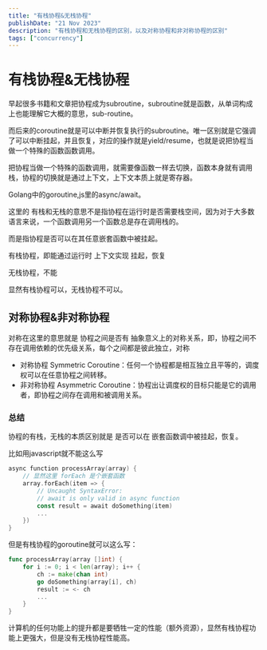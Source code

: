 ```yaml
---
title: "有栈协程&无栈协程"
publishDate: "21 Nov 2023"
description: "有栈协程和无栈协程的区别，以及对称协程和非对称协程的区别"
tags: ["concurrency"]
---
```



# 有栈协程&无栈协程

早起很多书籍和文章把协程成为subroutine，subroutine就是函数，从单词构成上也能理解它大概的意思，sub-routine。

而后来的coroutine就是可以中断并恢复执行的subroutine。唯一区别就是它强调了可以中断挂起，并且恢复，对应的操作就是yield/resume，也就是说把协程当做一个特殊的函数函数调用。

把协程当做一个特殊的函数调用，就需要像函数一样去切换，函数本身就有调用栈，协程的切换就是通过上下文，上下文本质上就是寄存器。

Golang中的goroutine,js里的async/await。

这里的 有栈和无栈的意思不是指协程在运行时是否需要栈空间，因为对于大多数语言来说，一个函数调用另一个函数总是存在调用栈的。

而是指协程是否可以在其任意嵌套函数中被挂起。

有栈协程，即能通过运行时 上下文实现 挂起，恢复

无栈协程，不能

显然有栈协程可以，无栈协程不可以。

## 对称协程&非对称协程

对称在这里的意思就是 协程之间是否有 抽象意义上的对称关系，即，协程之间不存在调用依赖的优先级关系，每个之间都是彼此独立，对称

- 对称协程 Symmetric Coroutine：任何一个协程都是相互独立且平等的，调度权可以在任意协程之间转移。
- 非对称协程 Asymmetric Coroutine：协程出让调度权的目标只能是它的调用者，即协程之间存在调用和被调用关系。

### 总结

协程的有栈，无栈的本质区别就是 是否可以在 嵌套函数调中被挂起，恢复。

比如用javascript就不能这么写

```go
async function processArray(array) {
    // 显然这里 forEach 是个嵌套函数
    array.forEach(item => {
        // Uncaught SyntaxError:
        // await is only valid in async function
        const result = await doSomething(item)
        ...
    })
}
```

但是有栈协程的goroutine就可以这么写：

```go
func processArray(array []int) {
    for i := 0; i < len(array); i++ {
        ch := make(chan int)
        go doSomething(array[i], ch)
        result := <- ch
        ...
    }
}
```

计算机的任何功能上的提升都是要牺牲一定的性能（额外资源），显然有栈协程功能上更强大，但是没有无栈协程性能高。

